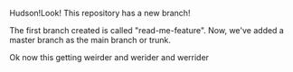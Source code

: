 Hudson!Look! This repository has a new branch!

The first branch created is called "read-me-feature". Now, we've added a master branch as the main branch or trunk. 

Ok now this getting weirder and werider and werrider
